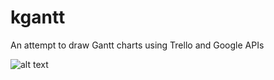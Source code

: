 kgantt
======

An attempt to draw Gantt charts using Trello and Google APIs

![alt text](https://raw.github.com/brainstorm/kgantt/master/gantt.png "Project management ruins lifes")
